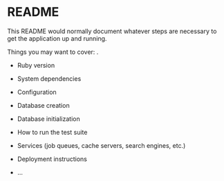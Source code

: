 # README

This README would normally document whatever steps are necessary to get the
application up and running.

Things you may want to cover: .

* Ruby version

* System dependencies

* Configuration

* Database creation

* Database initialization

* How to run the test suite

* Services (job queues, cache servers, search engines, etc.)

* Deployment instructions

* ...
